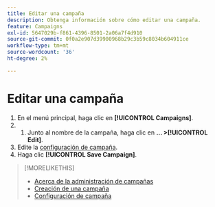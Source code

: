 ```yaml
---
title: Editar una campaña
description: Obtenga información sobre cómo editar una campaña.
feature: Campaigns
exl-id: 5647029b-f861-4396-8501-2a06a7f4d910
source-git-commit: 0f0a2e907d39900968b29c3b59c8034b604911ce
workflow-type: tm+mt
source-wordcount: '36'
ht-degree: 2%

---
```


# Editar una campaña

1. En el menú principal, haga clic en **[!UICONTROL Campaigns]**.
1. 
   1. Junto al nombre de la campaña, haga clic en **... >[!UICONTROL Edit]**.
1. Edite la [configuración de campaña](campaign-settings.md).
1. Haga clic **[!UICONTROL Save Campaign]**.

>[!MORELIKETHIS]
>
>* [Acerca de la administración de campañas](campaign-about.md)
>* [Creación de una campaña](campaign-create.md)
>* [Configuración de campaña](campaign-settings.md)

